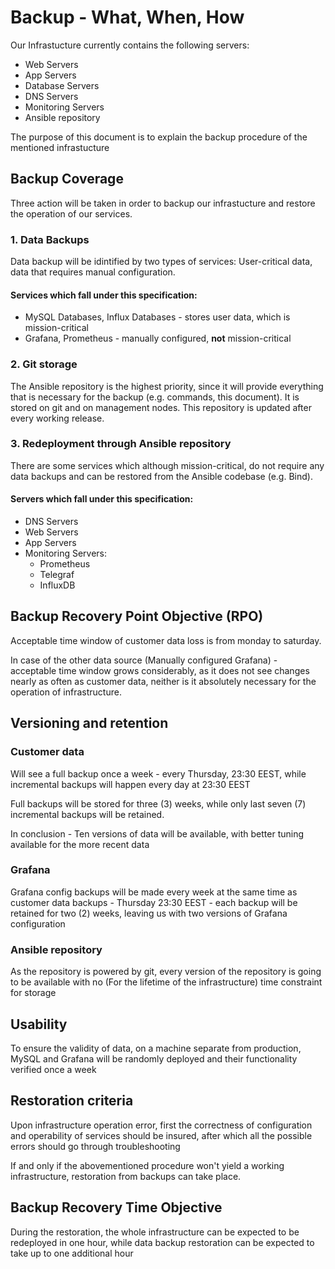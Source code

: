 # Backup - What, When, How

Our Infrastucture currently contains the following servers:

* Web Servers
* App Servers
* Database Servers
* DNS Servers
* Monitoring Servers
* Ansible repository

The purpose of this document is to explain the backup procedure of the mentioned infrastucture
## Backup Coverage

Three action will be taken in order to backup our infrastucture and restore the operation of our services.

### 1. Data Backups

Data backup will be idintified by two types of services: User-critical data, data that requires manual configuration.

#### Services which fall under this specification:

* MySQL Databases, Influx Databases - stores user data, which is mission-critical
* Grafana, Prometheus - manually configured, **not** mission-critical

### 2. Git storage

The Ansible repository is the highest priority, since it will provide everything that is necessary for the backup (e.g. commands, this document). It is stored on git and on management nodes.
This repository is updated after every working release.

### 3. Redeployment through Ansible repository

There are some services which although mission-critical, do not require any data backups and can be restored from the Ansible codebase (e.g. Bind).

#### Servers which fall under this specification:
* DNS Servers
* Web Servers
* App Servers
* Monitoring Servers:
  * Prometheus
  * Telegraf
  * InfluxDB


## Backup Recovery Point Objective (RPO)

Acceptable time window of customer data loss is from monday to saturday.

In case of the other data source (Manually configured Grafana) - acceptable time window grows considerably, as it does not see changes nearly as often as customer data, neither is it absolutely necessary for the operation of infrastructure.

## Versioning and retention

### Customer data
Will see a full backup once a week - every Thursday, 23:30 EEST, while incremental backups will happen every day at 23:30 EEST

Full backups will be stored for three (3) weeks, while only last seven (7) incremental backups will be retained.

In conclusion - Ten versions of data will be available, with better tuning available for the more recent data

### Grafana
Grafana config backups will be made every week at the same time as customer data backups - Thursday 23:30 EEST - each backup will be retained for two (2) weeks, leaving us with two versions of Grafana configuration

### Ansible repository
As the repository is powered by git, every version of the repository is going to be available with no (For the lifetime of the infrastructure) time constraint for storage

## Usability

To ensure the validity of data, on a machine separate from production, MySQL and Grafana will be randomly deployed and their functionality verified once a week

## Restoration criteria

Upon infrastructure operation error, first the correctness of configuration and operability of services should be insured, after which all the possible errors should go through troubleshooting

If and only if the abovementioned procedure won't yield a working infrastructure, restoration from backups can take place.

## Backup Recovery Time Objective

During the restoration, the whole infrastructure can be expected to be redeployed in one hour, while data backup restoration can be expected to take up to one additional hour
